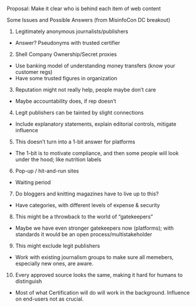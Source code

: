 Proposal: Make it clear who is behind each item of web content

Some Issues and Possible Answers (from MisinfoCon DC breakout)

1. Legitimately anonymous journalists/publishers
  * Answer? Pseudonyms with trusted certifier
2. Shell Company Ownership/Secret proxies
  * Use banking model of understanding money transfers (know your customer regs)
  * Have some trusted figures in organization
3. Reputation might not really help, people maybe don’t care
  * Maybe accountability does, if rep doesn’t
4. Legit publishers can be tainted by slight connections
  * Include explanatory statements, explain editorial controls, mitigate influence
5. This doesn’t turn into a 1-bit answer for platforms
  * The 1-bit is to motivate compliance, and then some people will look under the hood; like nutrition  labels
6. Pop-up / hit-and-run sites
  * Waiting period
7. Do bloggers and knitting magazines have to live up to this?
  * Have categories, with different levels of expense & security
8. This might be a throwback to the world of “gatekeepers”
  * Maybe we have even stronger gatekeepers now (platforms); with standards it would be an open process/multistakeholder
9. This might exclude legit publishers
  * Work with existing journalism groups to make sure all memebers, especially new ones, are aware.
10. Every approved source looks the same, making it hard for humans to distinguish
  * Most of what Certification will do will work in the background. Influence on end-users not as crucial.
